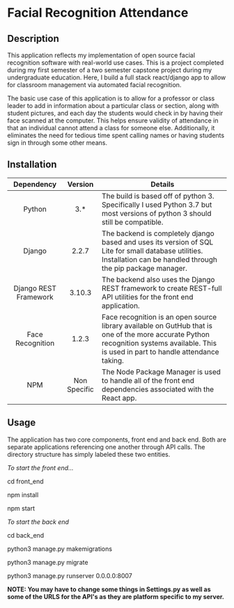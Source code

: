 # Facial Recognition Attendance

## Description
This application reflects my implementation of open source facial recognition software with real-world use cases. This is a project completed during my first semester of a two semester capstone project during my undergraduate education. Here, I build a full stack react/django app to allow for classroom management via automated facial recognition. 

The basic use case of this application is to allow for a professor or class leader to add in information about a particular class or section, along with student pictures, and each day the students would check in by having their face scanned at the computer. This helps ensure validity of attendance in that an individual cannot attend a class for someone else. Additionally, it eliminates the need for tedious time spent calling names or having students sign in through some other means.

## Installation

| Dependency | Version | Details |
| :--------: | :-----: | ------- |
| Python | 3.* | The build is based off of python 3. Specifically I used Python 3.7 but most versions of python 3 should still be compatible. |
| Django | 2.2.7 | The backend is completely django based and uses its version of SQL Lite for small database utilities. Installation can be handled through the pip package manager. |
| Django REST Framework | 3.10.3 | The backend also uses the Django REST framework to create REST-full API utilities for the front end application. |
| Face Recognition | 1.2.3 | Face recognition is an open source library available on GutHub that is one of the more accurate Python recognition systems available. This is used in part to handle attendance taking. |
| NPM | Non Specific | The Node Package Manager is used to handle all of the front end dependencies associated with the React app. |

## Usage

The application has two core components, front end and back end. Both are separate applications referencing one another through API calls. The directory structure has simply labeled these two entities.

<i>To start the front end...</i>


cd front_end

npm install

npm start


<i>To start the back end</i>


cd back_end

python3 manage.py makemigrations

python3 manage.py migrate

python3 manage.py runserver 0.0.0.0:8007

<b>NOTE: You may have to change some things in Settings.py as well as some of the URLS for the API's as they are platform specific to my server.</b>
